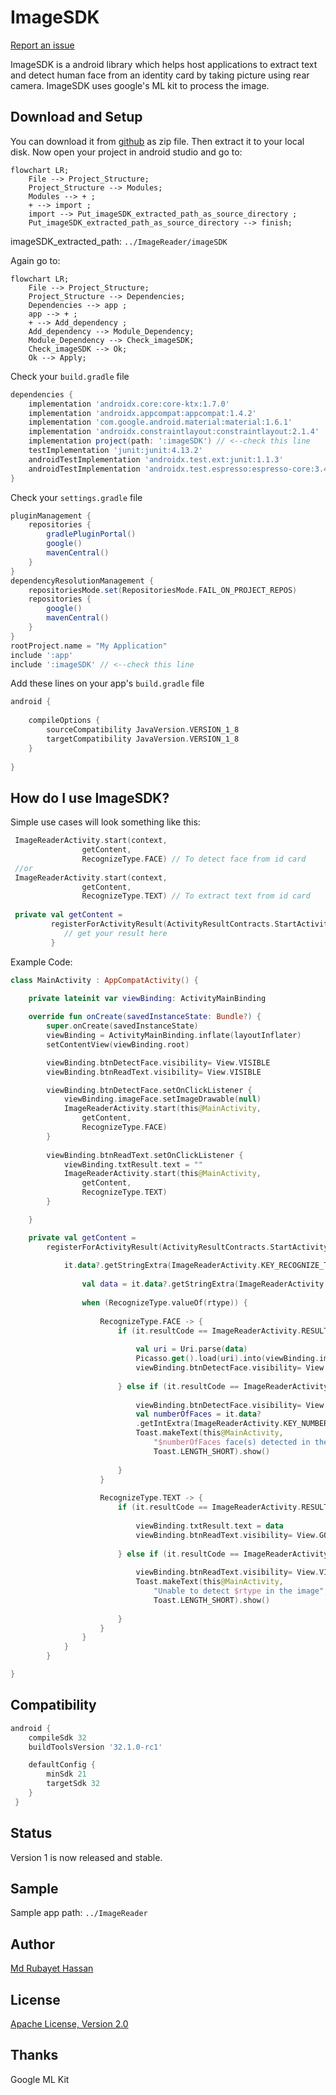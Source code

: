 # ImageSDK 
[Report an issue](https://github.com/rubayetevan/ImageReader/issues)

ImageSDK is a android library which helps host applications to extract text and detect human face from an identity card by taking picture using rear camera. ImageSDK uses google's ML kit to process the image.


## Download and Setup
You can download it from [github](https://github.com/rubayetevan/ImageReader) as zip file.
Then extract it to your local disk. Now open your project in android studio and go to:
```mermaid
flowchart LR;
    File --> Project_Structure; 
    Project_Structure --> Modules;
    Modules --> + ;
    + --> import ;
    import --> Put_imageSDK_extracted_path_as_source_directory ;
    Put_imageSDK_extracted_path_as_source_directory --> finish;
```
imageSDK_extracted_path: `../ImageReader/imageSDK`

Again go to:

```mermaid
flowchart LR;
    File --> Project_Structure; 
    Project_Structure --> Dependencies;
    Dependencies --> app ;
    app --> + ;
    + --> Add_dependency ;
    Add_dependency --> Module_Dependency;
    Module_Dependency --> Check_imageSDK;
    Check_imageSDK --> Ok;
    Ok --> Apply;
```
Check your `build.gradle` file
```groovy
dependencies {
    implementation 'androidx.core:core-ktx:1.7.0'
    implementation 'androidx.appcompat:appcompat:1.4.2'
    implementation 'com.google.android.material:material:1.6.1'
    implementation 'androidx.constraintlayout:constraintlayout:2.1.4'
    implementation project(path: ':imageSDK') // <--check this line
    testImplementation 'junit:junit:4.13.2'
    androidTestImplementation 'androidx.test.ext:junit:1.1.3'
    androidTestImplementation 'androidx.test.espresso:espresso-core:3.4.0'
}
```

Check your `settings.gradle` file
```groovy
pluginManagement {
    repositories {
        gradlePluginPortal()
        google()
        mavenCentral()
    }
}
dependencyResolutionManagement {
    repositoriesMode.set(RepositoriesMode.FAIL_ON_PROJECT_REPOS)
    repositories {
        google()
        mavenCentral()
    }
}
rootProject.name = "My Application"
include ':app'
include ':imageSDK' // <--check this line
```

Add these lines on your app's `build.gradle` file
```groovy
android {
    
    compileOptions {
        sourceCompatibility JavaVersion.VERSION_1_8
        targetCompatibility JavaVersion.VERSION_1_8
    }
   
}
```

## How do I use ImageSDK?

Simple use cases will look something like this:

```kotlin
 ImageReaderActivity.start(context,
                getContent,
                RecognizeType.FACE) // To detect face from id card
 //or
 ImageReaderActivity.start(context,
                getContent,
                RecognizeType.TEXT) // To extract text from id card
                
 private val getContent =
         registerForActivityResult(ActivityResultContracts.StartActivityForResult()) { it ->
            // get your result here
         }
 ```
 Example Code: 

```kotlin
class MainActivity : AppCompatActivity() {
    
    private lateinit var viewBinding: ActivityMainBinding

    override fun onCreate(savedInstanceState: Bundle?) {
        super.onCreate(savedInstanceState)
        viewBinding = ActivityMainBinding.inflate(layoutInflater)
        setContentView(viewBinding.root)

        viewBinding.btnDetectFace.visibility= View.VISIBLE
        viewBinding.btnReadText.visibility= View.VISIBLE

        viewBinding.btnDetectFace.setOnClickListener {
            viewBinding.imageFace.setImageDrawable(null)
            ImageReaderActivity.start(this@MainActivity,
                getContent,
                RecognizeType.FACE)
        }
        
        viewBinding.btnReadText.setOnClickListener {
            viewBinding.txtResult.text = ""
            ImageReaderActivity.start(this@MainActivity,
                getContent,
                RecognizeType.TEXT)
        }

    }

    private val getContent =
        registerForActivityResult(ActivityResultContracts.StartActivityForResult()) { it ->
          
            it.data?.getStringExtra(ImageReaderActivity.KEY_RECOGNIZE_TYPE)?.let { rtype ->
                
                val data = it.data?.getStringExtra(ImageReaderActivity.KEY_DATA)
                
                when (RecognizeType.valueOf(rtype)) {
                
                    RecognizeType.FACE -> {
                        if (it.resultCode == ImageReaderActivity.RESULT_SUCCESS) {
                        
                            val uri = Uri.parse(data)
                            Picasso.get().load(uri).into(viewBinding.imageFace)
                            viewBinding.btnDetectFace.visibility= View.GONE
                            
                        } else if (it.resultCode == ImageReaderActivity.RESULT_ERROR) {
                        
                            viewBinding.btnDetectFace.visibility= View.VISIBLE
                            val numberOfFaces = it.data?
                            .getIntExtra(ImageReaderActivity.KEY_NUMBER_OF_FACES, 0)
                            Toast.makeText(this@MainActivity,
                                "$numberOfFaces face(s) detected in the image",
                                Toast.LENGTH_SHORT).show()
                                
                        }
                    }
                    
                    RecognizeType.TEXT -> {
                        if (it.resultCode == ImageReaderActivity.RESULT_SUCCESS) {
                        
                            viewBinding.txtResult.text = data
                            viewBinding.btnReadText.visibility= View.GONE
                            
                        } else if (it.resultCode == ImageReaderActivity.RESULT_ERROR) {
                        
                            viewBinding.btnReadText.visibility= View.VISIBLE
                            Toast.makeText(this@MainActivity,
                                "Unable to detect $rtype in the image",
                                Toast.LENGTH_SHORT).show()
                                
                        }
                    }
                }
            }
        }

}
```
## Compatibility

```groovy
android {
    compileSdk 32
    buildToolsVersion '32.1.0-rc1'

    defaultConfig {
        minSdk 21
        targetSdk 32
    }
 }
```
## Status
Version 1 is now released and stable.

## Sample
Sample app path: `../ImageReader`

## Author
[Md Rubayet Hassan](https://www.linkedin.com/in/rubayethassan/)

## License
[Apache License, Version 2.0](https://www.apache.org/licenses/LICENSE-2.0)

## Thanks
Google ML Kit
